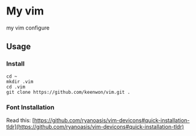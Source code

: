 # My vim

my vim configure

## Usage

### Install

```shell
cd ~
mkdir .vim
cd .vim
git clone https://github.com/keenwon/vim.git .
```

### Font Installation

Read this: [https://github.com/ryanoasis/vim-devicons#quick-installation-tldr](https://github.com/ryanoasis/vim-devicons#quick-installation-tldr)

